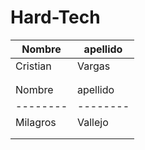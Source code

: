 # Hard-Tech

| Nombre   | apellido |
| -------- | -------- |
| Cristian | Vargas   |
|          |          |
|          |          |
| Nombre   | apellido |
| -------- | -------- |
| Milagros | Vallejo   |
|          |          |
|          |          |

